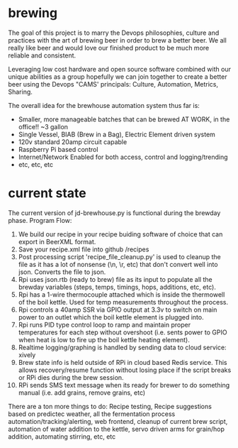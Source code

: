 brewing
=======

The goal of this project is to marry the Devops philosophies, culture and practices with the art of brewing beer in order to brew a better beer.  We all really like beer and would love our finished product to be much more reliable and consistent.

Leveraging low cost hardware and open source software combined with our unique abilities as a group hopefully we can join together to create a better beer using the Devops "CAMS' principals:  Culture, Automation, Metrics, Sharing.

The overall idea for the brewhouse automation system thus far is:

- Smaller, more manageable batches that can be brewed AT WORK, in the office!!  ~3 gallon
- Single Vessel, BIAB (Brew in a Bag), Electric Element driven system
- 120v standard 20amp circuit capable
- Raspberry Pi based control
- Internet/Network Enabled for both access, control and logging/trending
- etc, etc, etc

current state
=======

The current version of jd-brewhouse.py is functional during the brewday phase.
Program Flow:

1. We build our recipe in your recipe buiding software of choice that can export in BeerXML format.
2. Save your recipe.xml file into github /recipes
3. Post processing script 'recipe_file_cleanup.py' is used to cleanup the file as it has a lot of nonsense (\n, \r, etc) that don't convert well into json.  Converts the file to json.
4. Rpi uses json.rtb (ready to brew) file as its input to populate all the brewday variables (steps, temps, timings, hops, additions, etc, etc).
5. Rpi has a 1-wire thermocouple attached which is inside the thermowell of the boil kettle.  Used for temp measurements throughout the process.
6. Rpi controls a 40amp SSR via GPIO output at 3.3v to switch on main power to an outlet which the boil kettle element is plugged into.
7. Rpi runs PID type control loop to ramp and maintain proper temperatures for each step without overshoot (i.e. sents power to GPIO when heat is low to fire up the boil kettle heating element).
8. Realtime logging/graphing is handled by sending data to cloud service: xively
9. Brew state info is held outside of RPi in cloud based Redis service.  This allows recovery/resume function without losing place if the script breaks or RPi dies during the brew session.
10. RPi sends SMS text message when its ready for brewer to do something manual (i.e. add grains, remove grains, etc)


There are a ton more things to do:  Recipe testing, Recipe suggestions based on predictec weather, all the fermentation process automation/tracking/alerting, web frontend, cleanup of current brew script, automation of water addition to the kettle, servo driven arms for grain/hop addition, automating stirring, etc, etc
